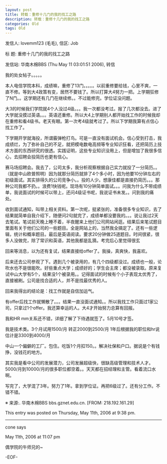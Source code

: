 ```yaml
---
layout: post
title: 转载：重修十几门的我的找工之路
description: 转载：重修十几门的我的找工之路
categories: Old
tags: Old
---
```

发信人: lovemm123 (毛毛), 信区: Job

标  题: 重修十几门的我的找工之路

发信站: 华南木棉BBS (Thu May 11 03:01:51 2006), 转信

我的处女帖子。。。。。

本人电信学院本科，成绩嘛，重修了13门。。。。。以前重修要给钱，心里不爽，一直不修。等到大4政策有变，居然不要钱了。所以打算大4努力一把。上学期狂修了N门。。这学期还有几门在继续修。。不过能修完。学位证没问题。

大3的时候我们学院就4个人没过4级。。。我一次都没考过。报了几次都没去。进了大学就没摸过英语。。。英语还重修。所以大4上学期别人都开始找工作的时候我却在重修和看4级书。老天有眼。第一次考4级就考过了。所以下学期我算有点信心找工作了。

下学期开学就海投，所谓霰弹枪打鸟。可是一直没有面试机会。信心受到打击，我成绩烂，为了弥补自己的不足，就把模电数电高频等专业知识狂看，还把简历上技术方面的东西研究的很透。实践证明，这些专业知识没用上，但是增加了我很多信心，去招聘会投简历也更有信心。

赛马场招聘会。我去了，公司太多，我分析观察根据自己实力就投了一分简历。。（就是中山欧普照明）因为就那分简历就排了4个多小时，因为他要10分钟左右的初级面试。其实排得久的公司竞争小。。投的人少。想康佳都是直接扔简历。。。那种公司我都不扔。。浪费1快钱呢。现场有10分钟简单面试。。。问我为什么不带成绩单，我说面试的时候可以带上，还问4级证书呢，我说证书未发。。问到我的痛处。

收到面试通知，叫带上相关资料。第一次呢，挺紧张的，准备很多专业知识，去了结果就简单自我介绍下，随便问2句就完了，成绩单都没要我的。。。说让我过2天去笔试。笔试前天晚上睡不着，半夜醒来上他们公司网站闲逛。结果后来笔试题目里面有关于他们公司的一些题目。全是网站上的，当然我全搞定了。还有一些逻辑，统计和概率题目。最后是英语阅读。要求20分钟做25道题目。时间很紧，很多人没做完，除了常识和英语，其他我都是乱猜。考完后心里觉得很玄

回来等消息，以为还有复试，结果直接给offer了。我操，真爽快，我喜欢。

后来还去公司参观了下。遇到几个被录用的，有几个四级都没过。成绩也一般，论吹水也不是很能吹。好些重点大学；成绩好的；学生会主席；都没被录取。原来复试中山大学有5个，结果没1个被录用。。记得面试的时候有个小子表现太优秀了，直接被刷。公司是找合适的人，并不是找最优秀的人。

回来我得出的结论是：找工作就是自信加运气。

有offer后找工作就懒散了。。。结果一直没面试通知。。所以我找工作只面过1家公司，只拿过1个offer。我还算幸运的人。大4才开始努力总算有回报。

我和HR mm关系还不错，详细了解了下待遇就签了。5月10号才签。

我是技术类。3个月试用1500/月    转正2000到2500/月  1年后根据我的职位和hr说估计是3300到4000/月

中山一个偏僻的工厂。包住。吃饭1个月扣150。。解决社保和户口。据说是个有钱挣，没钱花的地方。

其实我是看中公司的发展潜力，公司发展超级快，很缺高级管理和技术人才。5000/月到10000/月的很多职位都空着。。天天都在招经理和主管。看着流口水啊。

写完了，大学混了3年。努力了1年。拿到学位证。再把6级过了。还有分工作。不错不错。

※ 来源:. 华南木棉BBS bbs.gznet.edu.cn. \[FROM: 218.192.161.29\]

This entry was posted on Thursday, May 11th, 2006 at 9:38 pm.

---

cone says 

May 11th, 2006 at 11:07 pm

偶学院的牛师兄的~

-EOF-